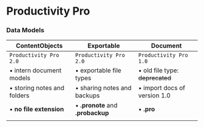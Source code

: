 # Productivity Pro
### Data Models
| ContentObjects              | Exportable                        | Document                        |
| --------------------------- | --------------------------------- | ------------------------------- |
| `Productivity Pro 2.0`      | `Productivity Pro 2.0`            | `Productivity Pro 1.0`          |
| • intern document models    | • exportable file types           | • old file type: ~~deprecated~~ |
| • storing notes and folders | • sharing notes and backups       | • import docs of version 1.0    |
| • **no file extension**     | • **.pronote** and **.probackup** | • **.pro**                      |
|                             |                                   |                                 |